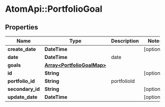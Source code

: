 # AtomApi::PortfolioGoal

## Properties
Name | Type | Description | Notes
------------ | ------------- | ------------- | -------------
**create_date** | **DateTime** |  | [optional] 
**date** | **DateTime** | date | 
**goals** | [**Array&lt;PortfolioGoalMap&gt;**](PortfolioGoalMap.md) |  | 
**id** | **String** |  | [optional] 
**portfolio_id** | **String** | portfolioId | 
**secondary_id** | **String** |  | [optional] 
**update_date** | **DateTime** |  | [optional] 


